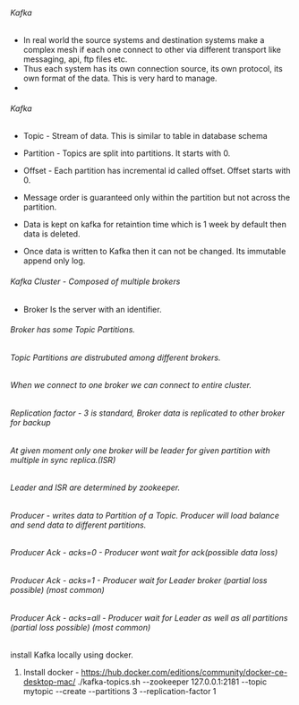 ###### Kafka
- In real world the source systems and destination systems make a complex mesh if each one connect to other via different transport like messaging, api, ftp files etc.
- Thus each system has its own connection source, its own protocol, its own format of the data. This is very hard to manage.
- 
###### Kafka
- Topic - Stream of data. This is similar to table in database schema
- Partition - Topics are split into partitions. It starts with 0.
- Offset - Each partition has incremental id called offset. Offset starts with 0.

- Message order is guaranteed only within the partition but not across the partition.
- Data is kept on kafka for retaintion time which is 1 week by default then data is deleted.
- Once data is written to Kafka then it can not be changed. Its immutable append only log.

###### Kafka Cluster - Composed of multiple brokers
- Broker Is the server with an identifier. 
###### Broker has some Topic Partitions. 
###### Topic Partitions are distrubuted among different brokers.
###### When we connect to one broker we can connect to entire cluster.
###### Replication factor - 3 is standard, Broker data is replicated to other broker for backup
###### At given moment only one broker will be leader for given partition with multiple in sync replica.(ISR)
###### Leader and ISR are determined by zookeeper.
###### Producer - writes data to Partition of a Topic. Producer will load balance and send data to different partitions.
###### Producer Ack - acks=0 - Producer wont wait for ack(possible data loss)
###### Producer Ack - acks=1 - Producer wait for Leader broker (partial loss possible) (most common)
###### Producer Ack - acks=all - Producer wait for Leader as well as all partitions  (partial loss possible) (most common)


install Kafka locally using docker.
1. Install docker - https://hub.docker.com/editions/community/docker-ce-desktop-mac/
./kafka-topics.sh --zookeeper 127.0.0.1:2181 --topic mytopic --create --partitions 3 --replication-factor 1


